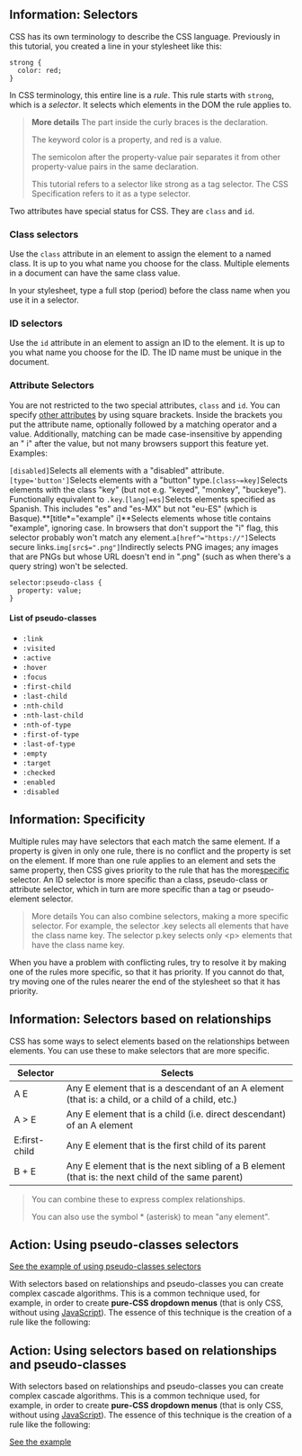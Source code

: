 ## **Information: Selectors**

CSS has its own terminology to describe the CSS language. Previously in this tutorial, you created a line in your stylesheet like this:

```
strong {
  color: red;
}
```

In CSS terminology, this entire line is a _rule_. This rule starts with `strong`, which is a _selector_. It selects which elements in the DOM the rule applies to.

> **More details**
> The part inside the curly braces is the declaration.
> 
> The keyword color is a property, and red is a value.
> 
> The semicolon after the property-value pair separates it from other property-value pairs in the same declaration.
> 
> This tutorial refers to a selector like strong as a tag selector. The CSS Specification refers to it as a type selector.

Two attributes have special status for CSS. They are `class` and `id`.

### Class selectors

Use the `class` attribute in an element to assign the element to a named class. It is up to you what name you choose for the class. Multiple elements in a document can have the same class value.

In your stylesheet, type a full stop \(period\) before the class name when you use it in a selector.

### ID selectors

Use the `id` attribute in an element to assign an ID to the element. It is up to you what name you choose for the ID. The ID name must be unique in the document.

### Attribute Selectors

You are not restricted to the two special attributes, `class` and `id`. You can specify [other attributes](https://developer.mozilla.org/en-US/docs/Web/CSS/Attribute_selectors "/en-US/docs/Web/CSS/Attribute selectors") by using square brackets. Inside the brackets you put the attribute name, optionally followed by a matching operator and a value. Additionally, matching can be made case-insensitive by appending an " i" after the value, but not many browsers support this feature yet. Examples:

`[disabled]`Selects all elements with a "disabled" attribute.`[type='button']`Selects elements with a "button" type.`[class~=key]`Selects elements with the class "key" \(but not e.g. "keyed", "monkey", "buckeye"\). Functionally equivalent to `.key`.`[lang|=es]`Selects elements specified as Spanish. This includes "es" and "es-MX" but not "eu-ES" \(which is Basque\).**\[title\*="example" i\]**Selects elements whose title contains "example", ignoring case. In browsers that don't support the "i" flag, this selector probably won't match any element.`a[href^="https://"]`Selects secure links.`img[src$=".png"]`Indirectly selects PNG images; any images that are PNGs but whose URL doesn't end in ".png" \(such as when there's a query string\) won't be selected.

```
selector:pseudo-class {
  property: value;
}
```

#### List of pseudo-classes

* `:link`
* `:visited`
* `:active`
* `:hover`
* `:focus`
* `:first-child`
* `:last-child`
* `:nth-child`
* `:nth-last-child`
* `:nth-of-type`
* `:first-of-type`
* `:last-of-type`
* `:empty`
* `:target`
* `:checked`
* `:enabled`
* `:disabled`

## **Information: Specificity**

Multiple rules may have selectors that each match the same element. If a property is given in only one rule, there is no conflict and the property is set on the element. If more than one rule applies to an element and sets the same property, then CSS gives priority to the rule that has the more[specific](https://developer.mozilla.org/en-US/docs/Web/CSS/Specificity) selector. An ID selector is more specific than a class, pseudo-class or attribute selector, which in turn are more specific than a tag or pseudo-element selector.

> More details
> You can also combine selectors, making a more specific selector. For example, the selector .key selects all elements that have the class name key. The selector p.key selects only &lt;p&gt; elements that have the class name key.

When you have a problem with conflicting rules, try to resolve it by making one of the rules more specific, so that it has priority. If you cannot do that, try moving one of the rules nearer the end of the stylesheet so that it has priority.

## **Information: Selectors based on relationships**

CSS has some ways to select elements based on the relationships between elements. You can use these to make selectors that are more specific.

| **Selector** | **Selects** |
| --- | --- |
| A E | Any E element that is a descendant of an A element \(that is: a child, or a child of a child, etc.\) |
| A &gt; E | Any E element that is a child \(i.e. direct descendant\) of an A element |
| E:first-child | Any E element that is the first child of its parent |
| B + E | Any E element that is the next sibling of a B element \(that is: the next child of the same parent\) |

> You can combine these to express complex relationships.
> 
> You can also use the symbol \* \(asterisk\) to mean "any element".

## **Action: Using pseudo-classes selectors**

[See the example of using pseudo-classes selectors](https://denishromenko.gitbooks.io/codeacademy_doc/content/classes_and_ids/ex5.html)

With selectors based on relationships and pseudo-classes you can create complex cascade algorithms. This is a common technique used, for example, in order to create **pure-CSS dropdown menus** \(that is only CSS, without using [JavaScript](https://developer.mozilla.org/en-US/docs/Web/JavaScript "en-US/docs/Web/JavaScript")\). The essence of this technique is the creation of a rule like the following:

## **Action: Using selectors based on relationships and pseudo-classes**

With selectors based on relationships and pseudo-classes you can create complex cascade algorithms. This is a common technique used, for example, in order to create **pure-CSS dropdown menus** \(that is only CSS, without using [JavaScript](https://developer.mozilla.org/en-US/docs/Web/JavaScript "en-US/docs/Web/JavaScript")\). The essence of this technique is the creation of a rule like the following:


[See the example](https://denishromenko.gitbooks.io/codeacademy_doc/content/classes_and_ids/ex6.html)

